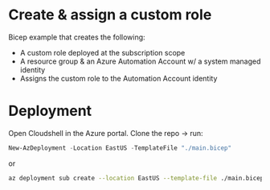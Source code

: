 # Create & assign a custom role  

Bicep example that creates the following:  

* A custom role deployed at the subscription scope  
* A resource group & an Azure Automation Account w/ a system managed identity  
* Assigns the custom role to the Automation Account identity  

# Deployment  

Open Cloudshell in the Azure portal. Clone the repo -> run:

```Powershell  
New-AzDeployment -Location EastUS -TemplateFile "./main.bicep"
```  

or  

```bash  
az deployment sub create --location EastUS --template-file ./main.bicep  
```  
